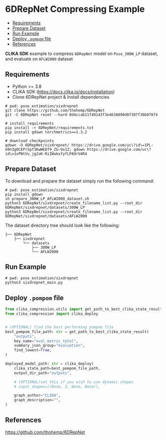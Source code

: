 # 6DRepNet Compressing Example
<!--TOC-->

- [Requirements](#requirements)
- [Prepare Dataset](#prepare-dataset)
- [Run Example](#run-example)
- [Deploy `.pompom` file](#deploy-pompom-file)
- [References](#references)

<!--TOC-->

**CLIKA SDK** example to compress `6DRepNet` model on `Pose_300W_LP` dataset, and evaluate on `AFLW2000` dataset

## Requirements

- Python >= 3.8
- CLIKA SDK (<https://docs.clika.io/docs/installation>)
- Clone 6DRepNet project & Install dependencies

```shell
# pwd: pose_estimation/sixdrepnet
git clone https://github.com/thohemp/6DRepNet
git -C 6DRepNet reset --hard 0d4ccab11f49143f3e4638890d0f307f30b070f4

# install requirements
pip install -r 6DRepNet/requirements.txt
pip install gdown torchmetrics==1.3.2

# download checkpoints
gdown -O 6DRepNet/sixdrepnet/ https://drive.google.com/uc\?id\=1PL-m9n3g0CEPrSpf3KwWEOf9_ZG-Ux1Z; gdown https://drive.google.com/uc\?id\=1vPNtVu_jg2oK-RiIWakxYyfLPA9rU4R4
```

## Prepare Dataset

To download and prepare the dataset simply run the following command:

```shell
# pwd: pose_estimation/sixdrepnet
pip install gdown
sh prepare_300W_LP_AFLW2000_dataset.sh
python3 6DRepNet/sixdrepnet/create_filename_list.py --root_dir 6DRepNet/sixdrepnet/datasets/300W_LP
python3 6DRepNet/sixdrepnet/create_filename_list.py --root_dir 6DRepNet/sixdrepnet/datasets/AFLW2000
```

The dataset directory tree should look like the following:

```text
├── 6DRepNet
    ├── sixdrepnet
        └── datasets
            ├── 300W_LP
            └── AFLW2000
```

## Run Example

```shell
# pwd: pose_estimation/sixdrepnet
python3 sixdrepnet_main.py
```

## Deploy `.pompom` file

```python
from clika_compression.utils import get_path_to_best_clika_state_result
from clika_compression import clika_deploy


# (OPTIONAL) find the best performing pompom file
best_pompom_file_path: str = get_path_to_best_clika_state_result(
    "outputs",
    key_name="eval_metric_total",
    summary_json_group="evaluation",
    find_lowest=True,
)

deployed_model_path: str = clika_deploy(
    clika_state_path=best_pompom_file_path,
    output_dir_path="outputs",

    # (OPTIONAL)set this if you wish to use dynamic shapes
    # input_shapes=[(None, 3, None, None)],

    graph_author="CLIKA",
    graph_description="",
)
```

## References

<https://github.com/thohemp/6DRepNet>
